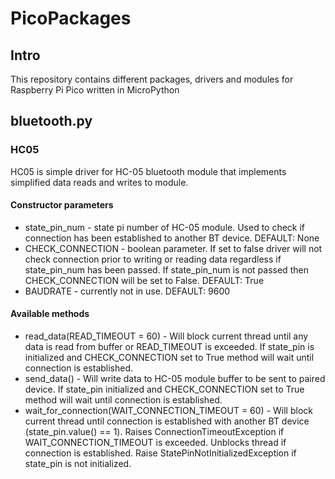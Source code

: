 # PicoPackages
## Intro
This repository contains different packages, drivers and modules for Raspberry Pi Pico written in MicroPython

## bluetooth.py
### HC05
HC05 is simple driver for HC-05 bluetooth module that implements simplified data reads and writes to module.
#### Constructor parameters
- state_pin_num - state pi number of HC-05 module. Used to check if connection has been established to another BT device. DEFAULT: None
- CHECK_CONNECTION - boolean parameter. If set to false driver will not check connection prior to writing or reading data regardless if state_pin_num has been passed. If state_pin_num is not passed then CHECK_CONNECTION will be set to False. DEFAULT: True
- BAUDRATE - currently not in use. DEFAULT: 9600
#### Available methods
- read_data(READ_TIMEOUT = 60) - Will block current thread until any data is read from buffer or READ_TIMEOUT is exceeded. If state_pin is initialized and CHECK_CONNECTION set to True method will wait until connection is established.
- send_data() - Will write data to HC-05 module buffer to be sent to paired device. If state_pin initialized and CHECK_CONNECTION set to True method will wait until connection is established.
- wait_for_connection(WAIT_CONNECTION_TIMEOUT = 60) - Will block current thread until connection is established with another BT device (state_pin.value() == 1). Raises ConnectionTimeoutException if WAIT_CONNECTION_TIMEOUT is exceeded. Unblocks thread if connection is established. Raise StatePinNotInitializedException if state_pin is not initialized.